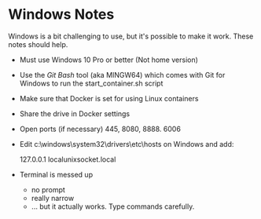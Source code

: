 # Windows Notes

Windows is a bit challenging to use, but it's possible to make it work.  These notes should help.

* Must use Windows 10 Pro or better (Not home version)
* Use the *Git Bash* tool (aka MINGW64) which comes with Git for Windows to run the start_container.sh script
* Make sure that Docker is set for using Linux containers
* Share the drive in Docker settings 
* Open ports (if necessary) 445, 8080, 8888. 6006
* Edit c:\windows\system32\drivers\etc\hosts on Windows and add:

  127.0.0.1 localunixsocket.local

* Terminal is messed up
    * no prompt
    * really narrow
    * ... but it actually works.  Type commands carefully.
